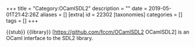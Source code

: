 +++
title = "Category:OCamlSDL2"
description = ""
date = 2019-05-01T21:42:26Z
aliases = []
[extra]
id = 22302
[taxonomies]
categories = []
tags = []
+++

{{stub}}
{{library}}
[https://github.com/fccm/OCamlSDL2 OCamlSDL2] is an OCaml interface to the SDL2 library.
